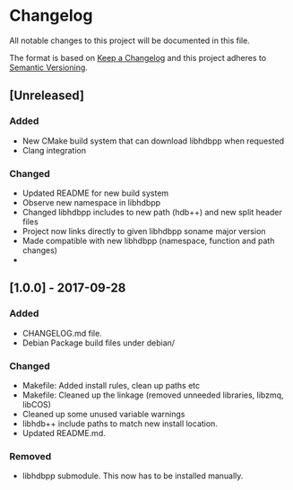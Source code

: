 # Changelog

All notable changes to this project will be documented in this file.

The format is based on [Keep a Changelog](http://keepachangelog.com/en/1.0.0/)
and this project adheres to [Semantic Versioning](http://semver.org/spec/v2.0.0.html).

## [Unreleased]

### Added

* New CMake build system that can download libhdbpp when requested
* Clang integration

### Changed

* Updated README for new build system
* Observe new namespace in libhdbpp
* Changed libhdbpp includes to new path (hdb++) and new split header files
* Project now links directly to given libhdbpp soname major version
* Made compatible with new libhdbpp (namespace, function and path changes)
* 
## [1.0.0] - 2017-09-28

### Added

* CHANGELOG.md file.
* Debian Package build files under debian/

### Changed

* Makefile: Added install rules, clean up paths etc
* Makefile: Cleaned up the linkage (removed unneeded libraries, libzmq, libCOS)
* Cleaned up some unused variable warnings
* libhdb++ include paths to match new install location.
* Updated README.md.

### Removed

* libhdbpp submodule. This now has to be installed manually.